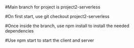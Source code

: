 #Main branch for project is project2-serverless

#On first start, use git checkout project2-serverless

#Once inside the branch, use npm install to install the needed dependencies

#Use npm start to start the client and server